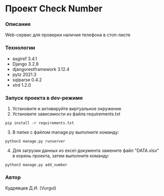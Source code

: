 # Проект Check Number
### Описание
Web-сервис для проверки наличия телефона в стоп-листе
### Технологии
* asgiref 3.4.1
* Django 3.2.8
* djangorestframework 3.12.4
* pytz 2021.3
* sqlparse 0.4.2
* xlrd 1.2.0

### Запуск проекта в dev-режиме
1. Установите и активируйте виртуальное окружение
2. Установите зависимости из файла requirements.txt
```
pip install -r requirements.txt
``` 
3. В папке с файлом manage.py выполните команду:
```
python3 manage.py runserver
```
4. Для загрузки данных из excel-документа замените файл "DATA.xlsx" в корень проекта,
затем выполните команду:
```
python3 manage.py add_number
``` 
### Автор
Кудрявцев Д.И. (Vurgul)
